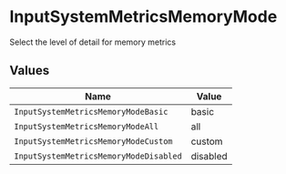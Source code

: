 # InputSystemMetricsMemoryMode

Select the level of detail for memory metrics


## Values

| Name                                   | Value                                  |
| -------------------------------------- | -------------------------------------- |
| `InputSystemMetricsMemoryModeBasic`    | basic                                  |
| `InputSystemMetricsMemoryModeAll`      | all                                    |
| `InputSystemMetricsMemoryModeCustom`   | custom                                 |
| `InputSystemMetricsMemoryModeDisabled` | disabled                               |